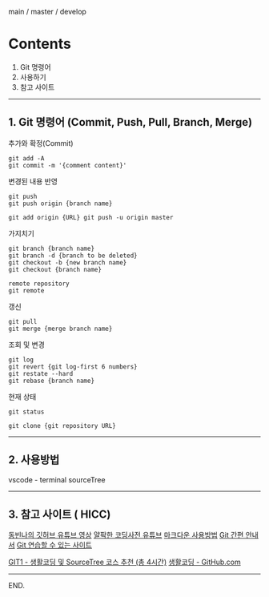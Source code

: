 main / master / develop

# Contents
1. Git 명령어
2. 사용하기
3. 참고 사이트

<hr />

## 1. Git 명령어 (Commit, Push, Pull, Branch, Merge)

추가와 확정(Commit) 

    git add -A
    git commit -m '{comment content}'

변경된 내용 반영 

    git push 
    git push origin {branch name}

    git add origin {URL} git push -u origin master

가지치기 

    git branch {branch name} 
    git branch -d {branch to be deleted} 
    git checkout -b {new branch name} 
    git checkout {branch name}

    remote repository
    git remote

갱신

    git pull 
    git merge {merge branch name}

 조회 및 변경
 
    git log 
    git revert {git log-first 6 numbers}
    git restate --hard
    git rebase {branch name}
    
현재 상태

    git status

    git clone {git repository URL}
    

<hr />

## 2. 사용방법

vscode - terminal
sourceTree

<hr />

## 3. 참고 사이트 ( HICC)

  [동빈나의 깃허브 유튜브 영상](https://youtube.com/playlist?list=PLRx0vPvlEmdD5FLIdwTM4mKBgyjv4no81)
  [얄팍한 코딩사전 유튜브](https://www.youtube.com/watch?v=FXDjmsiv8fI)
  [마크다운 사용방법](https://gist.github.com/ihoneymon/652be052a0727ad59601)
  [Git 간편 안내서](https://rogerdudler.github.io/git-guide/index.ko.html)
  [Git 연습할 수 있는 사이트](https://learngitbranching.js.org/?locale=ko)
  
  [GIT1 - 생활코딩 및 SourceTree 코스 추천 (총 4시간)](https://www.opentutorials.org/course/3837)
  [생활코딩 - GitHub.com](https://www.youtube.com/playlist?list=PLuHgQVnccGMDWjb0TWItMCfDWDs8Y3Oo7)
  
  
  
  
<hr />

END.
